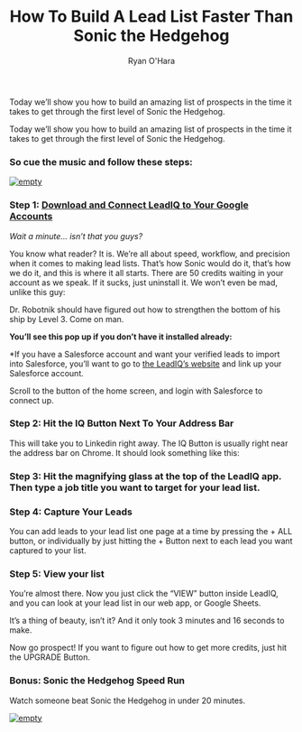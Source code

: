 ﻿---
layout: blog
title: How To Build A Lead List Faster Than Sonic the Hedgehog
description: LeadIQ has no official affiliation with SEGA.  However, we love the face of their company the swift-footed, chili dog eating Sonic the Hedgehog
coverImage: 
publishDate: Aug 19, 2016

author: Ryan O'Hara
authorProfile: Ryan O'Hara has been an early employee at several startups helping them with marketing and prospecting tactics, including Dyn who was acquired by Oracle for $600+ million in 2016. He's had prospecting campaigns featured in Fortune, Mashable, and TheNextWeb. Ryan specializes in branding, business development, prospecting, and coaching people on how to make good digital first impressions. He also mentors two accelerators, The Iron Yard and The Alpha Loft, and hosts The Prospecting Podcast.
authorImage: img/Ryan-OHara-Headshot.png
---

Today we’ll show you how to build an amazing list of prospects in the time it takes to get through the first level of Sonic the Hedgehog.

Today we’ll show you how to build an amazing list of prospects in the time it takes to get through the first level of Sonic the Hedgehog.

### So cue the music and follow these steps:

[![empty](/img/sonic-the-hedgehog.png)](https://embed.spotify.com/?uri=spotify%3Atrack%3A48hWeUjgbowkEuvacpGrt8)

### Step 1: [Download and Connect LeadIQ to Your Google Accounts](https://chrome.google.com/webstore/detail/befngoippmpmobkkpkdoblkmofpjihnk)

_Wait a minute… isn’t that you guys?_

You know what reader? It is. We’re all about speed, workflow, and precision when it comes to making lead lists. That’s how Sonic would do it, that’s how we do it, and this is where it all starts. There are 50 credits waiting in your account as we speak. If it sucks, just uninstall it. We won’t even be mad, unlike this guy:

 Dr. Robotnik should have figured out how to strengthen the bottom of his ship by Level 3. Come on man.

**You’ll see this pop up if you don’t have it installed already:**

\*If you have a Salesforce account and want your verified leads to import into Salesforce, you’ll want to go to [the LeadIQ’s website](http://leadiq.com) and link up your Salesforce account.

Scroll to the button of the home screen, and login with Salesforce to connect up.

### Step 2: Hit the IQ Button Next To Your Address Bar

This will take you to Linkedin right away. The IQ Button is usually right near the address bar on Chrome. It should look something like this:

### Step 3: Hit the magnifying glass at the top of the LeadIQ app. Then type a job title you want to target for your lead list.

### Step 4: Capture Your Leads

You can add leads to your lead list one page at a time by pressing the + ALL button, or individually by just hitting the + Button next to each lead you want captured to your list.

### Step 5: View your list

You’re almost there. Now you just click the “VIEW” button inside LeadIQ, and you can look at your lead list in our web app, or Google Sheets.

It’s a thing of beauty, isn’t it? And it only took 3 minutes and 16 seconds to make.

Now go prospect! If you want to figure out how to get more credits, just hit the UPGRADE Button.

### Bonus: Sonic the Hedgehog Speed Run

Watch someone beat Sonic the Hedgehog in under 20 minutes.

[![empty](/img/sonic-hedgehog-speed-run.png)](https://www.youtube.com/embed/9kOAdhUlkt0)